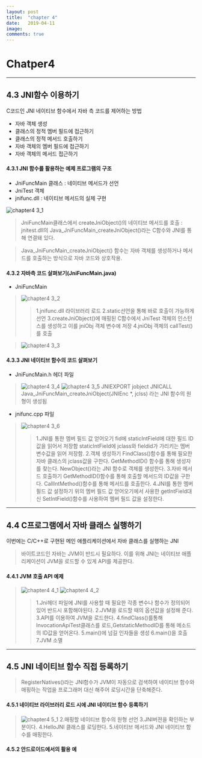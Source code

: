 ```yaml
---
layout: post
title:  "chapter 4"
date:   2019-04-11
image:
comments: true
---
```

Chatper4
=======================================
***
## 4.3 JNI함수 이용하기 
C코드인 JNI 네이티브 함수에서 자바 측 코드를 제어하는 방법

- 자바 객체 생성
- 클래스의 정적 멤버 필드에 접근하기
- 클래스의 정적 메서드 호출하기
- 자바 객체의 멤버 필드에 접근하기
- 자바 객체의 메서드 접근하기
 
#### 4.3.1 JNI 함수를 활용하는 예제 프로그램의 구조

- JniFuncMain 클래스 : 네이티브 메서드가 선언
- JniTest 객체
- jnifunc.dll : 네이티브 메서드의 실제 구현

![chapter4 3_1](https://user-images.githubusercontent.com/38609712/55951739-ea749400-5c92-11e9-8e48-0235b9fff933.jpg)

>JniFuncMain클래스에서 createJniObject()의 네이티브 메서드를 호출 : jnitest.dll의 Java_JniFuncMain_createJniObject()라는 C함수와 JNI를 통해 연결돼 있다.

>Java_JniFuncMain_createJniObject() 함수는 자바 객체를 생성하거나 메서드를 호출하는 방식으로 자바 코드와 상호작용.

#### 4.3.2 자바측 코드 살펴보기(JniFuncMain.java)
- JniFuncMain 
>![chapter4 3_2](https://user-images.githubusercontent.com/38609712/55952173-e85f0500-5c93-11e9-8a37-01777837d5a6.jpg)
>>1.jnifunc.dll 라이브러리 로드
>>2.static선언을 통해 바로 호출이 가능하게 선언
>>3.createJniObject()에 매핑된 C함수에서 JniTest 객체의 인스턴스를 생성하고 이를 jniObj 객체 변수에 저장
>>4.jniObj 객체의 callTest()를 호출

>![chapter4 3_3](https://user-images.githubusercontent.com/38609712/55952969-d8e0bb80-5c95-11e9-9668-f223d68b0845.jpg)

#### 4.3.3 JNI 네이티브 함수의 코드 살펴보기
- JniFuncMain.h 헤더 파일
>![chapter4 3_4](https://user-images.githubusercontent.com/38609712/55953244-8fdd3700-5c96-11e9-8c1a-739cb73aee41.jpg)
![chapter4 3_5](https://user-images.githubusercontent.com/38609712/55953245-8fdd3700-5c96-11e9-8b3e-60a003264fbf.jpg)
JNIEXPORT jobject JNICALL Java_JniFuncMain_createJniObject(JNIEnc *, jclss) 라는 JNI 함수의 원형이 생성됨

- jnifunc.cpp 파일
>![chapter4 3_6](https://user-images.githubusercontent.com/38609712/55953509-43462b80-5c97-11e9-8f7c-23b0cc6f6038.jpg)
>>1.JNI를 통한 멤버 필드 값 얻어오기
fid에 staticIntField에 대한 필드 ID값을 읽어서 저장함
staticIntField에 jclass와 fieldid가 가리키는 멤버 변수값을 읽어 저장함.
>>2.객체 생성하기
FindClass()함수를 통해 필요한 자바 클래스의 jclass값을 구한다.
GetMethodID() 함수를 통해 생성자를 찾는다.
NewObject()라는 JNI 함수로 객체를 생성한다.
>>3.자바 메서드 호출하기
GetMethodID()함수를 통해 호출할 메서드의 ID값을 구한다.
CallIntMethod()함수를 통해 메서드를 호출한다.
>>4.JNI를 통한 멤버 필드 값 설정하기
위의 멤버 필드 값 얻어오기에서 사용한 getIntField대신 SetIntField()함수를 사용하여 멤버 필드 값을 설정한다.
***

## 4.4 C프로그램에서 자바 클래스 실행하기

이번에는 C/C++로 구현된 메인 애플리케이션에서 자바 클래스를 실행하는 JNI
> 바이트코드인 자바는 JVM이 반드시 필요하다. 이를 위해 JNI는 네이티브 애플리케이션이 JVM을 로드할 수 있게 API를 제공한다.

#### 4.4.1 JVM 호출 API 예제
>![chapter4 4_1](https://user-images.githubusercontent.com/38609712/56014861-e9df0a80-5d31-11e9-9952-399d396c4358.jpg)
![chapter4 4_2](https://user-images.githubusercontent.com/38609712/56014962-5823cd00-5d32-11e9-9d28-3b4f11adad61.jpg)
>>1.Jni헤더 파일에 JNI를 사용할 때 필요한 각종 변수나 함수가 정의되어 있어 반드시 포함해야된다.
>>2.JVM을 로드할 때의 옵션값을 설정해 준다.
>>3.API를 이용하여 JVM을 로드한다.
>>4.findClass()를통해 InvocationApiTest클래스를 로드,GetstaticMethodID를 통해 메소드의 ID값을 얻어온다.
>>5.main()에 넘길 인자들을 생성
>>6.main()을 호출
>>7.JVM 소멸
***
## 4.5 JNI 네이티브 함수 직접 등록하기
>RegisterNatives()라는 JNI함수가 JVM이 자동으로 검색하여 네이티브 함수와 매핑하는 작업을 프로그래머 대신 해주어 로딩시간을 단축해준다.

#### 4.5.1 네이티브 라이브러리 로드 시에 JNI 네이티브 함수 등록하기
>![chapter4 5_1](https://user-images.githubusercontent.com/38609712/56016209-768bc780-5d36-11e9-947e-770b94dea2bf.jpg)
>2.매핑할 네이티브 함수의 원형 선언
>3.JNI버젼을 확인하는 부분이다.
>4.HelloJNI 클래스를 로딩한다.
>5.네이티브 메서드와 JNI 네이티브 함수를 매핑한다.

#### 4.5.2 안드로이드에서의 활용 예
>


